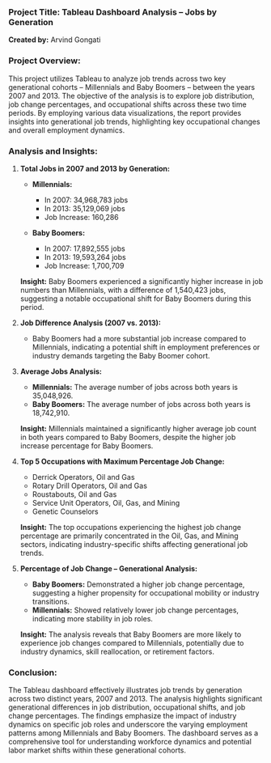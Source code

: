 ### Project Title: Tableau Dashboard Analysis – Jobs by Generation

**Created by:** Arvind Gongati

### Project Overview:

This project utilizes Tableau to analyze job trends across two key generational cohorts – Millennials and Baby Boomers – between the years 2007 and 2013. The objective of the analysis is to explore job distribution, job change percentages, and occupational shifts across these two time periods. By employing various data visualizations, the report provides insights into generational job trends, highlighting key occupational changes and overall employment dynamics.

### Analysis and Insights:

1. **Total Jobs in 2007 and 2013 by Generation:**

   * **Millennials:**

     * In 2007: 34,968,783 jobs
     * In 2013: 35,129,069 jobs
     * Job Increase: 160,286
   * **Baby Boomers:**

     * In 2007: 17,892,555 jobs
     * In 2013: 19,593,264 jobs
     * Job Increase: 1,700,709

   **Insight:** Baby Boomers experienced a significantly higher increase in job numbers than Millennials, with a difference of 1,540,423 jobs, suggesting a notable occupational shift for Baby Boomers during this period.

2. **Job Difference Analysis (2007 vs. 2013):**

   * Baby Boomers had a more substantial job increase compared to Millennials, indicating a potential shift in employment preferences or industry demands targeting the Baby Boomer cohort.

3. **Average Jobs Analysis:**

   * **Millennials:** The average number of jobs across both years is 35,048,926.
   * **Baby Boomers:** The average number of jobs across both years is 18,742,910.

   **Insight:** Millennials maintained a significantly higher average job count in both years compared to Baby Boomers, despite the higher job increase percentage for Baby Boomers.

4. **Top 5 Occupations with Maximum Percentage Job Change:**

   * Derrick Operators, Oil and Gas
   * Rotary Drill Operators, Oil and Gas
   * Roustabouts, Oil and Gas
   * Service Unit Operators, Oil, Gas, and Mining
   * Genetic Counselors

   **Insight:** The top occupations experiencing the highest job change percentage are primarily concentrated in the Oil, Gas, and Mining sectors, indicating industry-specific shifts affecting generational job trends.

5. **Percentage of Job Change – Generational Analysis:**

   * **Baby Boomers:** Demonstrated a higher job change percentage, suggesting a higher propensity for occupational mobility or industry transitions.
   * **Millennials:** Showed relatively lower job change percentages, indicating more stability in job roles.

   **Insight:** The analysis reveals that Baby Boomers are more likely to experience job changes compared to Millennials, potentially due to industry dynamics, skill reallocation, or retirement factors.

### Conclusion:

The Tableau dashboard effectively illustrates job trends by generation across two distinct years, 2007 and 2013. The analysis highlights significant generational differences in job distribution, occupational shifts, and job change percentages. The findings emphasize the impact of industry dynamics on specific job roles and underscore the varying employment patterns among Millennials and Baby Boomers. The dashboard serves as a comprehensive tool for understanding workforce dynamics and potential labor market shifts within these generational cohorts.
